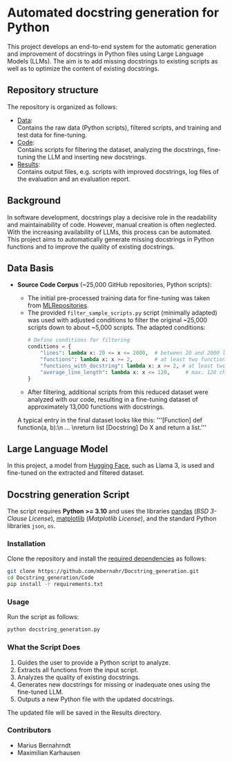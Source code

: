 # Automated docstring generation for Python

This project develops an end-to-end system for the automatic generation and improvement of docstrings in Python files
using Large Language Models (LLMs). The aim is to add missing docstrings to existing scripts as well as to optimize the
content of existing docstrings.

## Repository structure

The repository is organized as follows:

- [Data](Data):  
  Contains the raw data (Python scripts), filtered scripts, and training and test data for fine-tuning.
- [Code](Code):  
  Contains scripts for filtering the dataset, analyzing the docstrings, fine-tuning the LLM and inserting new
  docstrings.
- [Results](Results):  
  Contains output files, e.g. scripts with improved docstrings, log files of the evaluation and an evaluation report.

## Background

In software development, docstrings play a decisive role in the readability and maintainability of code.
However, manual creation is often neglected. With the increasing availability of LLMs, this process can be automated.
This project aims to automatically generate missing docstrings in Python functions and to improve the quality of
existing docstrings.

## Data Basis

- **Source Code Corpus** (~25,000 GitHub repositories, Python scripts):
    - The initial pre-processed training data for fine-tuning was taken
      from [MLRepositories](https://github.com/TechDom/MLRepositories?tab=readme-ov-file#begleitmaterial-für-projekt-8-automated-docstring-generation-for-python-scripts).
    - The provided `filter_sample_scripts.py` script (minimally adapted) was used with adjusted conditions to filter the
      original ~25,000 scripts down to about ~5,000 scripts. The adapted conditions:
      ```python
      # Define conditions for filtering
      conditions = {
          "lines": lambda x: 20 <= x <= 2000,  # between 20 and 2000 lines
          "functions": lambda x: x >= 2,       # at least two functions
          "functions_with_docstring": lambda x: x >= 2, # at least two functions with a docstring
          "average_line_length": lambda x: x <= 120,     # max. 120 characters per line
      }
      ```
    - After filtering, additional scripts from this reduced dataset were analyzed with our code, resulting in a
      fine-tuning dataset of approximately 13,000 functions with docstrings.

  A typical entry in the final dataset looks like this:
  '''[Function] def function(a, b):\n ... \nreturn list [Docstring] Do X and return a list.'''

## Large Language Model

In this project, a model from [Hugging Face](https://huggingface.co), such as Llama 3, is used and fine-tuned on the
extracted and filtered dataset.

## Docstring generation Script

The script requires **Python >= 3.10** and uses the libraries [pandas](https://pandas.pydata.org/) (*BSD 3-Clause
License*), [matplotlib](https://matplotlib.org/) (*Matplotlib License*), and the standard Python libraries `json`, `os`.

### Installation

Clone the repository and install the [required dependencies](Code/requirements.txt) as follows:

```bash
git clone https://github.com/mbernahr/Docstring_generation.git
cd Docstring_generation/Code
pip install -r requirements.txt
```

### Usage

Run the script as follows:

```bash
python docstring_generation.py
```

### What the Script Does

1. Guides the user to provide a Python script to analyze.
2. Extracts all functions from the input script.
3. Analyzes the quality of existing docstrings.
4. Generates new docstrings for missing or inadequate ones using the fine-tuned LLM.
5. Outputs a new Python file with the updated docstrings.

The updated file will be saved in the Results directory.

### Contributors

- Marius Bernahrndt
- Maximilian Karhausen
